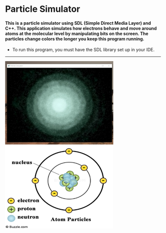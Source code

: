 # Particle Simulator

#### This is a particle simulator using SDL (Simple Direct Media Layer) and C++. This application simulates how electrons behave and move around atoms at the molecular level by manipulating bits on the screen. The particles change colors the longer you keep this program running.

<div>
  <ul>
    <li>To run this program, you must have the SDL library set up in your IDE. </li>
  </ul>
</div>

<hr/>
<div>
  <img src="Screenshot%202021-05-06%20140726.jpg" height="270" width="350"/>
  <img src ="450-atom-particles.jpg" height="270" width="350"/>
</div>

